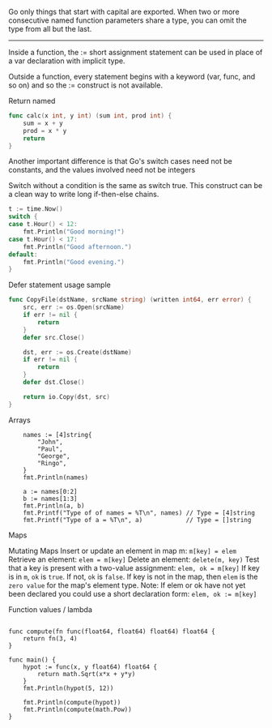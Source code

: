 Go only things that start with capital are exported.
When two or more consecutive named function parameters share a type, you can omit the type from all but the last. 

---

 Inside a function, the := short assignment statement can be used in place of a var declaration with implicit type.

Outside a function, every statement begins with a keyword (var, func, and so on) and so the := construct is not available. 


Return named

```go
func calc(x int, y int) (sum int, prod int) { 
    sum = x + y                               
    prod = x * y                              
    return                                    
}
```                                          


Another important difference is that Go's switch cases need not be constants, and the values involved need not be integers


Switch without a condition is the same as switch true. 
This construct can be a clean way to write long if-then-else chains. 

```go 
t := time.Now()
switch {
case t.Hour() < 12:
	fmt.Println("Good morning!")
case t.Hour() < 17:
	fmt.Println("Good afternoon.")
default:
	fmt.Println("Good evening.")
}

```


Defer statement usage sample 


```go
func CopyFile(dstName, srcName string) (written int64, err error) {
    src, err := os.Open(srcName)
    if err != nil {
        return
    }
    defer src.Close()

    dst, err := os.Create(dstName)
    if err != nil {
        return
    }
    defer dst.Close()

    return io.Copy(dst, src)
}
```



Arrays

```
	names := [4]string{
		"John",
		"Paul",
		"George",
		"Ringo",
	}
	fmt.Println(names)

	a := names[0:2]
	b := names[1:3]
	fmt.Println(a, b)
	fmt.Printf("Type of of names = %T\n", names) // Type = [4]string
	fmt.Printf("Type of a = %T\n", a)            // Type = []string

```


Maps


Mutating Maps
Insert or update an element in map m: 
```m[key] = elem```
Retrieve an element: 
```elem = m[key]```
Delete an element: 
```delete(m, key)```
Test that a key is present with a two-value assignment: 
```elem, ok = m[key]```
If key is in `m`, `ok` is `true`. If not, `ok` is `false`. 
If key is not in the map, then `elem` is the `zero value` for the map's element type. 
Note: If elem or ok have not yet been declared you could use a short declaration form: 
```elem, ok := m[key]```



Function values / lambda

```

func compute(fn func(float64, float64) float64) float64 {
	return fn(3, 4)
}

func main() {
	hypot := func(x, y float64) float64 {
		return math.Sqrt(x*x + y*y)
	}
	fmt.Println(hypot(5, 12))

	fmt.Println(compute(hypot))
	fmt.Println(compute(math.Pow))
}

```